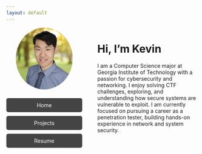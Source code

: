 ```yaml
---
layout: default
---
```

<link rel="stylesheet" href="assets/css/style.css">

<div style="display: flex;">

  <!-- Left column: photo + nav buttons -->
  <div style="width: 200px; text-align: center; margin-right: 40px;">
    <img src="images/IMG_2444.jpeg" alt="Kevin Yin" width="150" style="border-radius: 50%; margin-bottom: 20px;"/>
    <div style="display: flex; flex-direction: column; gap: 10px;">
      <a href="/" style="padding: 10px; background-color:#444; color:white; text-decoration:none; border-radius:5px;">Home</a>
      <a href="projects.md" style="padding: 10px; background-color:#444; color:white; text-decoration:none; border-radius:5px;">Projects</a>
      <a href="images/Kevin_s_Resume.pdf" style="padding: 10px; background-color:#444; color:white; text-decoration:none; border-radius:5px;" target="_blank">Resume</a>
    </div>
  </div>

  <!-- Right column: About Me -->
  <div style="flex: 1;">
    <h1>Hi, I’m Kevin</h1>
    <p>
      I am a Computer Science major at Georgia Institute of Technology with a passion for cybersecurity and networking. 
      I enjoy solving CTF challenges, exploring, and understanding how secure systems are vulnerable to exploit. 
      I am currently focused on pursuing a career as a penetration tester, building hands-on experience in network and system security.
    </p>
  </div>

</div>

